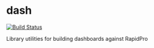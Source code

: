 # dash

[![Build Status][master-build-image]][travis-ci]

Library utilities for building dashboards against RapidPro

[travis-ci]: https://travis-ci.org/rapidpro/dash/
[master-build-image]: https://travis-ci.org/rapidpro/dash.svg?branch=master
